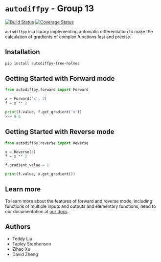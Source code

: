 # `autodiffpy` - Group 13

[![Build Status](https://travis-ci.org/free-holmes/cs207-FinalProject.svg?branch=master)](https://travis-ci.org/free-holmes/cs207-FinalProject.svg?branch=master) [![Coverage Status](https://codecov.io/gh/free-holmes/cs207-FinalProject/branch/master/graph/badge.svg)](https://codecov.io/gh/free-holmes/cs207-FinalProject)

`autodiffpy` is a library implementing automatic differentiation to make the calculation of gradients of complex functions fast and precise.

## Installation

```bash
pip install autodiffpy-free-holmes
```

## Getting Started with Forward mode

```python
from autodiffpy.forward import Forward

x = Forward('x', 3)
f = x ** 2

print(f.value, f.get_gradient('x'))
>>> 9 6
```

## Getting Started with Reverse mode

```python
from autodiffpy.reverse import Reverse

x = Reverse(3)
f = x ** 2

f.gradient_value = 1

print(f.value, x.get_gradient())
```

## Learn more

To learn more about the features of forward and reverse mode, including functions of multiple inputs and outputs and elementary functions, head to our documentation at [our docs](docs/documentation.md).

## Authors

- Teddy Liu
- Tapley Stephenson
- Zihao Xu
- David Zheng

